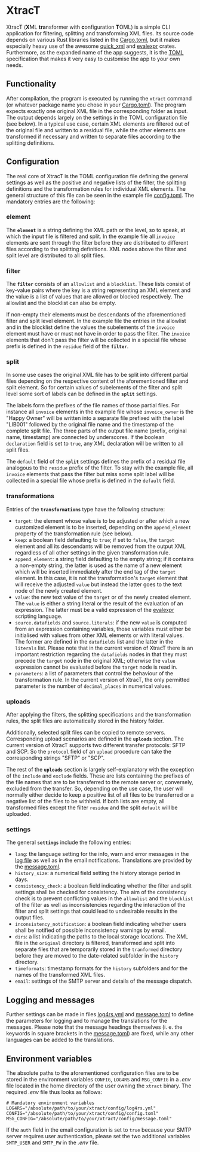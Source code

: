 # XtracT
XtracT (**X**ML **tra**nsformer with **c**onfiguration **T**OML) is a simple CLI application for filtering, splitting and transforming XML files. Its source code depends on various Rust libraries listed in the [Cargo.toml](Cargo.toml), but it makes especially heavy use of the awesome [quick_xml](https://github.com/tafia/quick-xml) and [evalexpr](https://github.com/ISibboI/evalexpr) crates. Furthermore, as the expanded name of the app suggests, it is the [TOML](https://github.com/toml-lang/toml) specification that makes it very easy to customise the app to your own needs.

## Functionality

After compilation, the program is executed by running the `xtract` command (or whatever package name you chose in your [Cargo.toml](Cargo.toml)). The program expects exactly one original XML file in the corresponding folder as input. The output depends largely on the settings in the TOML configuration file (see below). In a typical use case, certain XML elements are filtered out of the original file and written to a residual file, while the other elements are transformed if necessary and written to separate files according to the splitting definitions.

## Configuration

The real core of XtracT is the TOML configuration file defining the general settings as well as the positive and negative lists of the filter, the splitting definitions and the transformation rules for individual XML elements. The general structure of this file can be seen in the example file [config.toml](config/config.toml). The mandatory entries are the following:

### element

The **`element`** is a string defining the XML path or the level, so to speak, at which the input file is filtered and split. In the example file all `invoice` elements are sent through the filter before they are distributed to different files according to the splitting definitions. XML nodes above the filter and split level are distributed to all split files.

### filter

The **`filter`** consists of an `allowlist` and a `blocklist`. These lists consist of key-value pairs where the key is a string representing an XML element and the value is a list of values that are allowed or blocked respectively. The allowlist and the blocklist can also be empty.

If non-empty their elements must be descendants of the aforementioned filter and split level element. In the example file the entries in the allowlist and in the blocklist define the values the subelements of the `invoice` element must have or must not have in order to pass the filter. The `invoice` elements that don't pass the filter will be collected in a special file whose prefix is defined in the `residue` field of the **`filter`**.

### split

In some use cases the original XML file has to be split into different partial files depending on the respective content of the aforementioned filter and split element. So for certain values of subelements of the filter and split level some sort of labels can be defined in the **`split`** settings.

The labels form the prefixes of the file names of those partial files. For instance all `invoice` elements in the example file whose `invoice_owner` is the "Happy Owner" will be written into a separate file prefixed with the label "LIB001" followed by the original file name and the timestamp of the complete split file. The three parts of the output file name (prefix, original name, timestamp) are connected by underscores. If the boolean `declaration` field is set to `true`, any XML declaration will be written to all split files.

The `default` field of the **`split`** settings defines the prefix of a residual file analogous to the `residue` prefix of the filter. To stay with the example file, all `invoice` elements that pass the filter but miss some split label will be collected in a special file whose prefix is defined in the `default` field.

### transformations

Entries of the **`transformations`** type have the following structure:
- `target`: the element whose value is to be adjusted or after which a new customized element is to be inserted, depending on the `append_element` property of the transformation rule (see below).
- `keep`: a boolean field defaulting to `true`; if set to `false`, the `target` element and all its descendants will be removed from the output XML regardless of all other settings in the given transformation rule.
- `append_element`: a string field defaulting to the empty string; if it contains a non-empty string, the latter is used as the name of a new element which will be inserted immediately after the end tag of the `target` element. In this case, it is not the transformation's `target` element that will receive the adjusted `value` but instead the latter goes to the text node of the newly created element.
- `value`: the new text value of the `target` or of the newly created element. The `value` is either a string literal or the result of the evaluation of an expression. The latter must be a valid expression of the [evalexpr](https://github.com/ISibboI/evalexpr) scripting language.
- `source.datafields` and `source.literals`: if the new `value` is computed from an expression containing variables, those variables must either be initialised with values from other XML elements or with literal values. The former are defined in the `datafields` list and the latter in the `literals` list. Please note that  in the current version of XtracT there is an important restriction regarding the `datafields` nodes in that they must precede the `target` node in the original XML; otherwise the `value` expression cannot be evaluated before the `target` node is read in.
- `parameters`: a list of parameters that control the behaviour of the transformation rule. In the current version of XtracT, the only permitted parameter is the number of `decimal_places` in numerical values.

### uploads

After applying the filters, the splitting specifications and the transformation rules, the split files are automatically stored in the history folder.

Additionally, selected split files can be copied to remote servers. Corresponding upload scenarios are defined in the **`uploads`** section. The current version of XtracT supports two different transfer protocols: SFTP and SCP. So the `protocol` field of an `upload` procedure can take the corresponding strings "SFTP" or "SCP".

The rest of the **`uploads`** section is largely self-explanatory with the exception of the `include` and `exclude` fields. These are lists containing the prefixes of the file names that are to be transferred to the remote server or, conversely, excluded from the transfer. So, depending on the use case, the user will normally either decide to keep a positive list of all files to be transferred or a negative list of the files to be withheld. If both lists are empty, all transformed files except the filter `residue` and the split `default` will be uploaded.

### settings

The general **`settings`** include the following entries:
- `lang`: the language setting for the info, warn and error messages in the [log file](logs/transformer.log) as well as in the email notifications. Translations are provided by the [message.toml](config/message.toml).
- `history_size`: a numerical field setting the history storage period in days.
- `consistency_check`: a boolean field indicating whether the filter and split settings shall be checked for consistency. The aim of the consistency check is to prevent conflicting values in the `allowlist` and the `blocklist` of the filter as well as inconsistencies regarding the interaction of the filter and split settings that could lead to undesirable results in the output files.
- `inconsistency_notification`: a boolean field indicating whether users shall be notified of possible inconsistency warnings by email.
- `dirs`: a list indicating the paths to the local storage locations. The XML file in the `original` directory is filtered, transformed and split into separate files that are temporarily stored in the `tranformed` directory before they are moved to the date-related subfolder in the `history` directory.
- `timeformats`: timestamp formats for the `history` subfolders and for the names of the transformed XML files.
- `email`: settings of the SMTP server and details of the message dispatch.

## Logging and messages

Further settings can be made in files [log4rs.yml](config/log4rs.yml) and [message.toml](config/message.toml) to define the parameters for logging and to manage the translations for the messages. Please note that the message headings themselves (i. e. the keywords in square brackets in the [message.toml](config/message.toml)) are fixed, while any other languages can be added to the translations.

## Environment variables

The absolute paths to the aforementioned configuration files are to be stored in the environment variables `CONFIG`, `LOG4RS` and `MSG_CONFIG` in a *.env* file located in the home directory of the user owning the `xtract` binary. The required *.env* file thus looks as follows:

```
# Mandatory environment variables
LOG4RS="/absolute/path/to/your/xtract/config/log4rs.yml"
CONFIG="/absolute/path/to/your/xtract/config/config.toml"
MSG_CONFIG="/absolute/path/to/your/xtract/config/message.toml"
```

If the `auth` field in the email configuration is set to `true` because your SMTP server requires user authentication, please set the two additional variables `SMTP_USER` and `SMTP_PW` in the *.env* file.
